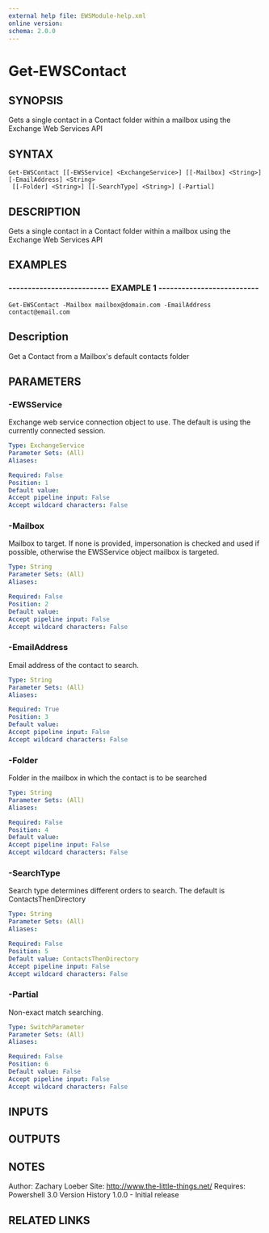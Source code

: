 ```yaml
---
external help file: EWSModule-help.xml
online version: 
schema: 2.0.0
---
```


# Get-EWSContact
## SYNOPSIS
Gets a single contact in a Contact folder within a mailbox using the Exchange Web Services API

## SYNTAX

```
Get-EWSContact [[-EWSService] <ExchangeService>] [[-Mailbox] <String>] [-EmailAddress] <String>
 [[-Folder] <String>] [[-SearchType] <String>] [-Partial]
```

## DESCRIPTION
Gets a single contact in a Contact folder within a mailbox using the Exchange Web Services API

## EXAMPLES

### -------------------------- EXAMPLE 1 --------------------------
```
Get-EWSContact -Mailbox mailbox@domain.com -EmailAddress contact@email.com
```

Description
--------------
Get a Contact from a Mailbox's default contacts folder

## PARAMETERS

### -EWSService
Exchange web service connection object to use.
The default is using the currently connected session.

```yaml
Type: ExchangeService
Parameter Sets: (All)
Aliases: 

Required: False
Position: 1
Default value: 
Accept pipeline input: False
Accept wildcard characters: False
```

### -Mailbox
Mailbox to target.
If none is provided, impersonation is checked and used if possible, otherwise the EWSService object mailbox is targeted.

```yaml
Type: String
Parameter Sets: (All)
Aliases: 

Required: False
Position: 2
Default value: 
Accept pipeline input: False
Accept wildcard characters: False
```

### -EmailAddress
Email address of the contact to search.

```yaml
Type: String
Parameter Sets: (All)
Aliases: 

Required: True
Position: 3
Default value: 
Accept pipeline input: False
Accept wildcard characters: False
```

### -Folder
Folder in the mailbox in which the contact is to be searched

```yaml
Type: String
Parameter Sets: (All)
Aliases: 

Required: False
Position: 4
Default value: 
Accept pipeline input: False
Accept wildcard characters: False
```

### -SearchType
Search type determines different orders to search.
The default is ContactsThenDirectory

```yaml
Type: String
Parameter Sets: (All)
Aliases: 

Required: False
Position: 5
Default value: ContactsThenDirectory
Accept pipeline input: False
Accept wildcard characters: False
```

### -Partial
Non-exact match searching.

```yaml
Type: SwitchParameter
Parameter Sets: (All)
Aliases: 

Required: False
Position: 6
Default value: False
Accept pipeline input: False
Accept wildcard characters: False
```

## INPUTS

## OUTPUTS

## NOTES
Author: Zachary Loeber
Site: http://www.the-little-things.net/
Requires: Powershell 3.0
Version History
1.0.0 - Initial release

## RELATED LINKS

